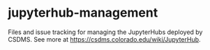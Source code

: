 # jupyterhub-management

Files and issue tracking for managing the JupyterHubs deployed by CSDMS.
See more at https://csdms.colorado.edu/wiki/JupyterHub.
